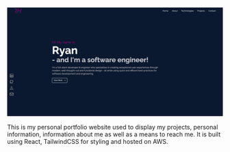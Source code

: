 ![Website homepage image](https://github.com/Harris-Ryan/personal-website/blob/main/src/assets/portfolio-website.png?raw=true)

This is my personal portfolio website used to display my projects, personal information, information about me as well as a means to reach me. It is built using React, TailwindCSS for styling and hosted on AWS.
